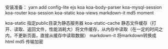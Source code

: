 

安装准备：
yarn add config-lite ejs koa koa-body-parser koa-mysql-session koa-router koa-session koa-static koa-views markdown-it md5 moment

koa-static 指定public目录为静态服务器
koa-static-cache  静态文件缓存（打开、读取、返回文件，性能消耗大）将文件缓存，从内存中读取（在一定的时间之内，不更新页面，直接从缓存中读取数据）
markdown-it 将markdown转换成html
md5 传输加密